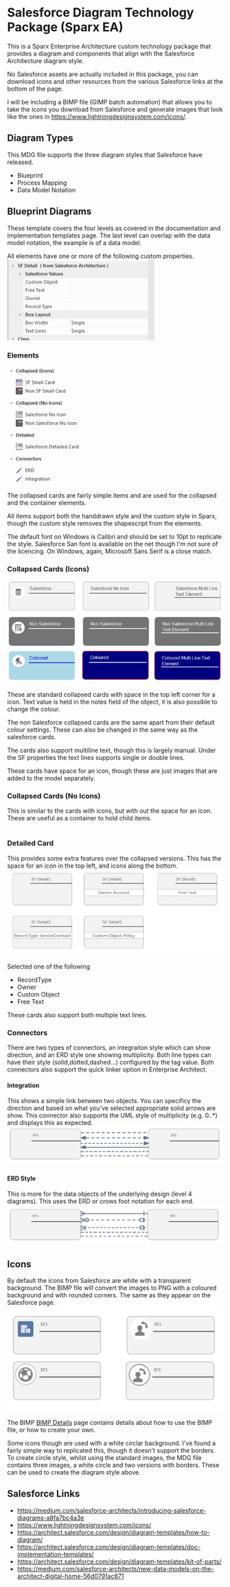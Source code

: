 # Salesforce Diagram Technology Package (Sparx EA)
This is a Sparx Enterprise Architecture custom technology package that provides a diagram and components that align with the Salesforce Architecture diagram style.

No Salesforce assets are actually included in this package, you can download icons and other resources from the various Salesforce links at the bottom of the page.  

I will be including a BIMP file (GIMP batch automation) that allows you to take the icons you download from Salesforce and generate images that look like the ones in https://www.lightningdesignsystem.com/icons/.

## Diagram Types
This MDG file supports the three diagram styles that Salesforce have released.  

+ Blueprint
+ Process Mapping
+ Data Model Notation


## Blueprint Diagrams
These template covers the four levels as covered in the documentation and implementation templates page.  The last level can overlap with the data model notation, the example is of a data model.

All elements have one or more of the following custom properties.
<img src="/md-images/BlueprintObjectProperties.png" >


### Elements
 ![Toolbox Items](/md-images/toolbox.png)

The collapsed cards are fairly simple items and are used for the collapsed and the container elements.

All items support both the handdrawn style and the custom style in Sparx, though the custom style removes the shapescript from the elements.

The default font on Windows is Calibri and should be set to 10pt to replicate the style.  Salesforce San font is available on the net though I'm not sure of the licencing. On Windows, again, Microsoft Sans Serif is a close match.

### Collapsed Cards (Icons)
<img src="/md-images/CollapsedCardSF.png" >

These are standard collapsed cards with space in the top left corner for a icon.  Text value is held in the notes field of the object, it is also possible to change the colour.

The non Salesforce collapsed cards are the same apart from their default colour settings.  These can also be changed in the same way as the salesforce cards.

The cards also support multiline text, though this is largely manual.  Under the SF properties the text lines supports single or double lines.

These cards have space for an icon, though these are just images that are added to the model separately. 

### Collapsed Cards (No Icons)
This is similar to the cards with icons, but with out the space for an icon.  These are useful as a container to hold child items.
<br><br>


### Detailed Card
This provides some extra features over the collapsed versions.  This has the space for an icon in the top left, and icons along the bottom.
![Toolbox Items](/md-images/SFDetailedCard.jpg)
<br><br>
Selected one of the following
+ RecordType
+ Owner
+ Custom Object
+ Free Text

These cards also support both multiple text lines.

### Connectors
There are two types of connectors, an integraiton style which can show direction, and an ERD style one showing multiplicity. Both line types can have their style (solid,dotted,dashed...) configured by the tag value.  Both connectors also support the quick linker option in Enterprise Architect.

#### Integration
This shows a simple link between two objects.  You can specificy the direction and based on what you've selected appropriate solid arrows are show.  This connector also supports the UML style of multiplicity (e.g. 0..\*) and displays this as expected.
![Toolbox Items](/md-images/IntegrationAssocation.png)

#### ERD Style
This is more for the data objects of the underlying design (level 4 diagrams).  This uses the ERD or crows foot notation for each end.
![Toolbox Items](/md-images/ERDAssocation.png)


## Icons 
By default the icons from Salesforce are white with a transparent background.  The BIMP file will convert the images to PNG with a coloured background and with rounded corners.  The same as they appear on the Salesforce page.
<img src="/md-images/icons.png" >

The BIMP [BIMP Details](/bimp-readme.md) page contains details about how to use the BIMP file, or how to create your own.

Some icons though are used with a white circlar background.  I've found a fairly simple way to replicated this, though it doesn't support the borders.
To create circle style, whilst using the standard images, the MDG file contains three images, a white circle and two versions with borders.  These can be used to create the diagram style above.



## Salesforce Links
* https://medium.com/salesforce-architects/introducing-salesforce-diagrams-a8fa7bc4a3e
* https://www.lightningdesignsystem.com/icons/
* https://architect.salesforce.com/design/diagram-templates/how-to-diagram/
* https://architect.salesforce.com/design/diagram-templates/doc-implementation-templates/
* https://architect.salesforce.com/design/diagram-templates/kit-of-parts/
* https://medium.com/salesforce-architects/new-data-models-on-the-architect-digital-home-56d0791ac671


 
